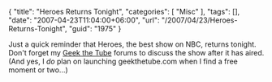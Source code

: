 {
	"title": "Heroes Returns Tonight",
	"categories": [
		"Misc"
	],
	"tags": [],
	"date": "2007-04-23T11:04:00+06:00",
	"url": "/2007/04/23/Heroes-Returns-Tonight",
	"guid": "1975"
}

Just a quick reminder that Heroes, the best show on NBC, returns tonight. Don't forget my <a href="http://ray.camdenfamily.com/forums/forums.cfm?conferenceid=BDDEBB9D-E001-6659-BC7A3C34BAE80EF2">Geek the Tube</a> forums to discuss the show after it has aired. (And yes, I <i>do</i> plan on launching geekthetube.com when I find a free moment or two...)
